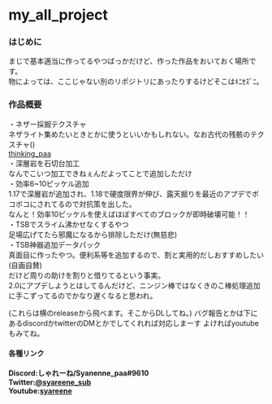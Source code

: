 # my_all_project

### はじめに
まじで基本適当に作ってるやつばっかだけど、作った作品をおいておく場所です。  
物によっては、ここじゃない別のリポジトリにあったりするけどそこはｷﾆｾｽﾞﾆ。  

### 作品概要

・ネザー採掘テクスチャ  
ネザライト集めたいときとかに使うといいかもしれない。なお古代の残骸のテクスチャ()  
[thinking_paa](https://cdn.discordapp.com/attachments/782211762488344596/923581341457580082/thinking_paa_migi.png)  
・深層岩を石切台加工  
なんでこいつ加工できねぇんだよってことで追加しただけ  
・効率6~10ピッケル追加  
1.17で深層岩が追加され、1.18で硬度限界が伸び、露天掘りを最近のアプデでボコボコにされてるので対抗策を出した。  
なんと！効率10ピッケルを使えばほぼすべてのブロックが即時破壊可能！！  
・TSBでスライム沸かせなくするやつ  
足場広げてたら邪魔になるから排除しただけ(無慈悲)  
・TSB神器追加データパック  
真面目に作ったやつ。便利系等を追加するので、割と実用的だしおすすめしたい(自画自賛)  
だけど周りの助けを割りと借りてるという事実。  
2.0にアプデしようとはしてるんだけど、ニンジン棒ではなくきのこ棒処理追加に手こずってるのでかなり遅くなると思われ。  

(これらは横のreleaseから飛べます。そこからDLしてね。)
バグ報告とかは下にあるdiscordかtwitterのDMとかでしてくれれば対応しまーす
よければyoutubeもみてね。

#### 各種リンク
**Discord:しゃれーね/Syanenne_paa#9610**  
**Twitter:[@syareene_sub](https://twitter.com/syareene_sub)**  
**Youtube:[syareene](https://www.youtube.com/channel/UCEkrurmdo7i-JOxKAMMcyTg)**  
